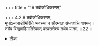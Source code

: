 +++
title = "19 तदोकोधिकरणम्"

+++
4.2.8 तदोकोधिकरणम्  
मूर्धाऽन्यनाडीभिरिति व्यवस्था न सौक्ष्म्यतः संभवशंसि वाक्यम् ।  
तन्नैव विद्यामहिमातिरेकात् परप्रसत्तेश्च तथैव यानम् ॥ 22 ॥

<details><summary>टीका</summary>

4.2.8 तदोकोधिकरणम् The prima facie view is : in the कठोपनिषद् text it is stated that the meditator while relinquishing the physical body which has hundred and one veins नाडी-s) passes through the artery in the crown of the head. Others depart through different veins. It is impossible to identify the artery crown of the head at the time of departure among several other veins as they are so subtle and hence there can be no specification in regard to the departure. This view is not correct. It is because the meditator can identify that particular vein (by which he would depart) by the result of meditation he had pursued before departure and by the grace of the Supreme Lord. Notes : 1. II.vi.16.
</details>

